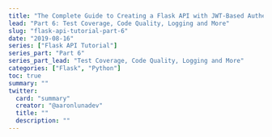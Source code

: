 ```yaml
---
title: "The Complete Guide to Creating a Flask API with JWT-Based Authentication (Part 6)"
lead: "Part 6: Test Coverage, Code Quality, Logging and More"
slug: "flask-api-tutorial-part-6"
date: "2019-08-16"
series: ["Flask API Tutorial"]
series_part: "Part 6"
series_part_lead: "Test Coverage, Code Quality, Logging and More"
categories: ["Flask", "Python"]
toc: true
summary: ""
twitter:
  card: "summary"
  creator: "@aaronlunadev"
  title: ""
  description: ""
---
```

